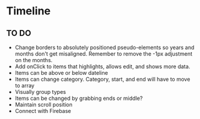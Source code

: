 # Timeline

## TO DO
- Change borders to absolutely positioned pseudo-elements so years and months don't get misaligned. Remember to remove the -1px adjustment on the months.
- Add onClick to items that highlights, allows edit, and shows more data.
- Items can be above or below dateline
- Items can change category. Category, start, and end will have to move to array
- Visually group types
- Items can be changed by grabbing ends or middle?
- Maintain scroll position
- Connect with Firebase
